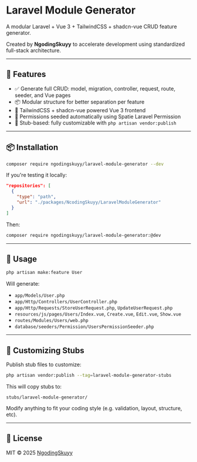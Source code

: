 # Laravel Module Generator

A modular Laravel + Vue 3 + TailwindCSS + shadcn-vue CRUD feature generator.

Created by **NgodingSkuyy** to accelerate development using standardized full-stack architecture.

---

## 🚀 Features

- ✅ Generate full CRUD: model, migration, controller, request, route, seeder, and Vue pages
- 📦 Modular structure for better separation per feature
- 🧱 TailwindCSS + shadcn-vue powered Vue 3 frontend
- 🔐 Permissions seeded automatically using Spatie Laravel Permission
- 🧰 Stub-based: fully customizable with `php artisan vendor:publish`

---

## 📦 Installation

```bash
composer require ngodingskuyy/laravel-module-generator --dev
```

If you're testing it locally:

```json
"repositories": [
  {
    "type": "path",
    "url": "./packages/NcodingSkuyy/LaravelModuleGenerator"
  }
]
```

Then:

```bash
composer require ngodingskuyy/laravel-module-generator:@dev
```

---

## 🔧 Usage

```bash
php artisan make:feature User
```

Will generate:

- `app/Models/User.php`
- `app/Http/Controllers/UserController.php`
- `app/Http/Requests/StoreUserRequest.php`, `UpdateUserRequest.php`
- `resources/js/pages/Users/Index.vue`, `Create.vue`, `Edit.vue`, `Show.vue`
- `routes/Modules/Users/web.php`
- `database/seeders/Permission/UsersPermissionSeeder.php`

---

## 🧩 Customizing Stubs

Publish stub files to customize:

```bash
php artisan vendor:publish --tag=laravel-module-generator-stubs
```

This will copy stubs to:
```
stubs/laravel-module-generator/
```

Modify anything to fit your coding style (e.g. validation, layout, structure, etc).

---

## 📄 License

MIT © 2025 [NgodingSkuyy](https://github.com/ngodingskuyy)
